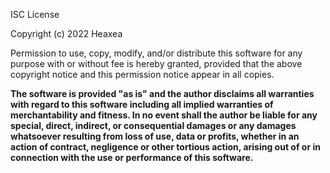 ISC License

Copyright (c) 2022 Heaxea

Permission to use, copy, modify, and/or distribute this software for any
purpose with or without fee is hereby granted, provided that the above
copyright notice and this permission notice appear in all copies.

**The software is provided "as is" and the author disclaims all warranties with
regard to this software including all implied warranties of merchantability
and fitness. In no event shall the author be liable for any special, direct,
indirect, or consequential damages or any damages whatsoever resulting from
loss of use, data or profits, whether in an action of contract, negligence or
other tortious action, arising out of or in connection with the use or
performance of this software.**
